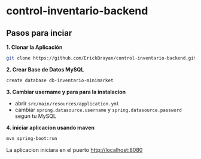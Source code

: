 # control-inventario-backend
## Pasos para inciar

**1. Clonar la Aplicación**

```bash
git clone https://github.com/ErickBrayan/control-inventario-backend.git
```

**2. Crear Base de Datos MySQL**
```bash
create database db-inventario-minimarket
```

**3. Cambiar username y para para la instalacion**

+ abrir `src/main/resources/application.yml`
+ cambiar `spring.datasource.username` y `spring.datasource.password` segun tu MySQL

**4. iniciar aplicacion usando maven**

```bash
mvn spring-boot:run
```
La aplicacion iniciara en el puerto <http://localhost:8080>
